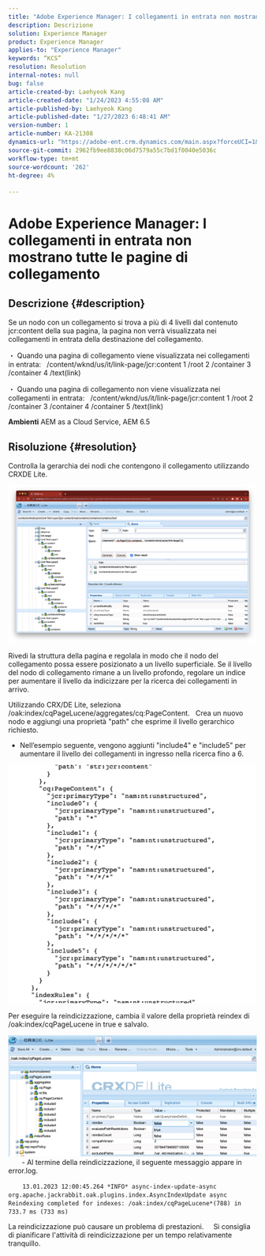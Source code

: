 ```yaml
---
title: "Adobe Experience Manager: I collegamenti in entrata non mostrano tutte le pagine di collegamento"
description: Descrizione
solution: Experience Manager
product: Experience Manager
applies-to: "Experience Manager"
keywords: “KCS”
resolution: Resolution
internal-notes: null
bug: false
article-created-by: Laehyeok Kang
article-created-date: "1/24/2023 4:55:08 AM"
article-published-by: Laehyeok Kang
article-published-date: "1/27/2023 6:48:41 AM"
version-number: 1
article-number: KA-21308
dynamics-url: "https://adobe-ent.crm.dynamics.com/main.aspx?forceUCI=1&pagetype=entityrecord&etn=knowledgearticle&id=8142b044-a39b-ed11-aad1-6045bd0065b6"
source-git-commit: 2962fb9ee8838c06d7579a55c7bd1f0040e5036c
workflow-type: tm+mt
source-wordcount: '262'
ht-degree: 4%

---
```


# Adobe Experience Manager: I collegamenti in entrata non mostrano tutte le pagine di collegamento

## Descrizione {#description}


Se un nodo con un collegamento si trova a più di 4 livelli dal contenuto jcr:content della sua pagina, la pagina non verrà visualizzata nei collegamenti in entrata della destinazione del collegamento.

・ Quando una pagina di collegamento viene visualizzata nei collegamenti in entrata:   /content/wknd/us/it/link-page/jcr:content 1 /root 2 /container 3 /container 4 /text(link)

・ Quando una pagina di collegamento non viene visualizzata nei collegamenti in entrata:   /content/wknd/us/it/link-page/jcr:content 1 /root 2 /container 3 /container 4 /container 5 /text(link)

<b>Ambienti</b>
AEM as a Cloud Service, AEM 6.5


## Risoluzione {#resolution}


Controlla la gerarchia dei nodi che contengono il collegamento utilizzando CRXDE Lite.

![](assets/667a70ba-a39b-ed11-aad1-6045bd0065b6.png)

Rivedi la struttura della pagina e regolala in modo che il nodo del collegamento possa essere posizionato a un livello superficiale.
Se il livello del nodo di collegamento rimane a un livello profondo, regolare un indice per aumentare il livello da indicizzare per la ricerca dei collegamenti in arrivo.

Utilizzando CRX/DE Lite, seleziona /oak:index/cqPageLucene/aggregates/cq:PageContent.
  Crea un nuovo nodo e aggiungi una proprietà &quot;path&quot; che esprime il livello gerarchico richiesto.

- Nell’esempio seguente, vengono aggiunti &quot;include4&quot; e &quot;include5&quot; per aumentare il livello dei collegamenti in ingresso nella ricerca fino a 6.

![](assets/72c18342-0e9e-ed11-aad1-6045bd0067ea.png)

Per eseguire la reindicizzazione, cambia il valore della proprietà reindex di /oak:index/cqPageLucene in true e salvalo.

![](assets/a4203d8b-0e9e-ed11-aad1-6045bd0067ea.png)
  
    - Al termine della reindicizzazione, il seguente messaggio appare in error.log.

`    13.01.2023 12:00:45.264 *INFO* async-index-update-async org.apache.jackrabbit.oak.plugins.index.AsyncIndexUpdate async Reindexing completed for indexes: /oak:index/cqPageLucene*(788) in 733.7 ms (733 ms)`

La reindicizzazione può causare un problema di prestazioni.
    Si consiglia di pianificare l&#39;attività di reindicizzazione per un tempo relativamente tranquillo.
